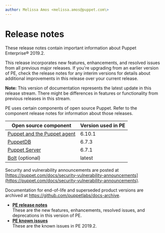 ```yaml
---
author: Melissa Amos <melissa.amos@puppet.com\>
---
```


# Release notes

These release notes contain important information about Puppet Enterprise® 2019.2.

This release incorporates new features, enhancements, and resolved issues from all previous major releases. If you're upgrading from an earlier version of PE, check the release notes for any interim versions for details about additional improvements in this release over your current release.

**Note:** This version of documentation represents the latest update in this release stream. There might be differences in features or functionality from previous releases in this stream.

PE uses certain components of open source Puppet. Refer to the component release notes for information about those releases.

|Open source component|Version used in PE|
|---------------------|------------------|
|[Puppet and the Puppet agent](https://puppet.com/docs/puppet/6.10/release_notes_puppet.html)|6.10.1|
|[PuppetDB](https://puppet.com/docs/puppetdb/6.7/release_notes.html)|6.7.3|
|[Puppet Server](https://puppet.com/docs/puppetserver/6.7/release_notes.html)|6.7.1|
|[Bolt](https://puppet.com/docs/bolt/latest/bolt_release_notes.html) \(optional\) |latest|

Security and vulnerability announcements are posted at [https://puppet.com/docs/security-vulnerability-announcements](https://puppet.com/docs/security-vulnerability-announcements).

Documentation for end-of-life and superseded product versions are archived at https://github.com/puppetlabs/docs-archive.

-   **[PE release notes](release_notes_pe.md#)**  
These are the new features, enhancements, resolved issues, and deprecations in this version of PE.
-   **[PE known issues](known_issues_pe.md#)**  
These are the known issues in PE 2019.2.

